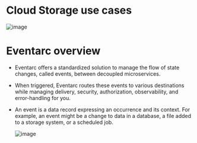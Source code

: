 # Cloud Storage use cases

![image](https://github.com/user-attachments/assets/78c37d06-b99d-4e3c-bb2c-3d4b1190f52f)


# Eventarc overview

- Eventarc offers a standardized solution to manage the flow of state changes, called events, between decoupled microservices.
- When triggered, Eventarc routes these events to various destinations while managing delivery, security, authorization, observability, and error-handling for you.
- An event is a data record expressing an occurrence and its context. For example, an event might be a change to data in a database, a file added to a storage system, or a scheduled job.
  
  ![image](https://github.com/user-attachments/assets/c910dcfd-3b86-4c68-a28d-d7df47bfeb60)

